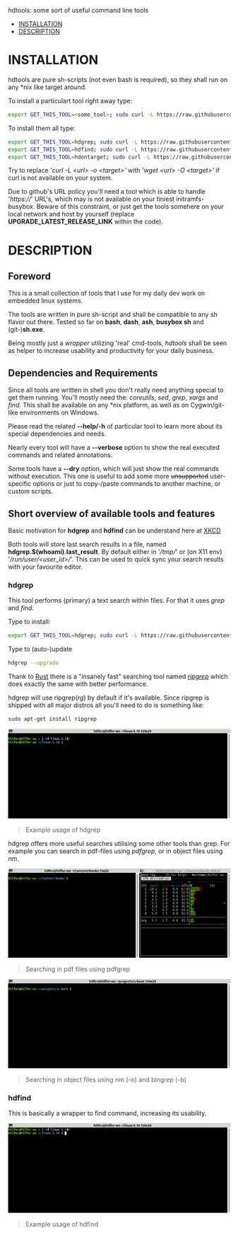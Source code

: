 hdtools: some sort of useful command line tools

- [INSTALLATION](#installation)
- [DESCRIPTION](#description)

# INSTALLATION

hdtools are pure sh-scripts (not even bash is required), so they shall
run on any \*nix like target around.

To install a particulart tool right away type:

```sh
export GET_THIS_TOOL=<some_tool>; sudo curl -L https://raw.githubusercontent.com/dhilfer/hdtools/${GET_THIS_TOOL}-latest/${GET_THIS_TOOL} -o /usr/local/bin/${GET_THIS_TOOL}; sudo chmod a+rx /usr/local/bin/${GET_THIS_TOOL}; unset GET_THIS_TOOL;
```

To install them all type:

```sh
export GET_THIS_TOOL=hdgrep; sudo curl -L https://raw.githubusercontent.com/dhilfer/hdtools/${GET_THIS_TOOL}-latest/${GET_THIS_TOOL} -o /usr/local/bin/${GET_THIS_TOOL}; sudo chmod a+rx /usr/local/bin/${GET_THIS_TOOL}; unset GET_THIS_TOOL;
export GET_THIS_TOOL=hdfind; sudo curl -L https://raw.githubusercontent.com/dhilfer/hdtools/${GET_THIS_TOOL}-latest/${GET_THIS_TOOL} -o /usr/local/bin/${GET_THIS_TOOL}; sudo chmod a+rx /usr/local/bin/${GET_THIS_TOOL}; unset GET_THIS_TOOL;
export GET_THIS_TOOL=hdontarget; sudo curl -L https://raw.githubusercontent.com/dhilfer/hdtools/${GET_THIS_TOOL}-latest/${GET_THIS_TOOL} -o /usr/local/bin/${GET_THIS_TOOL}; sudo chmod a+rx /usr/local/bin/${GET_THIS_TOOL}; unset GET_THIS_TOOL;
```

Try to replace *'curl -L \<url> -o \<target>'* with *'wget \<url> -O \<target>'*
if curl is not available on your system.

Due to github's URL policy you'll need a tool which is able to handle
'*https://*' URL's, which may is not available on your tiniest
initramfs-busybox. Beware of this constraint, or just get the tools
somehere on your local network and host by yourself (replace
**UPGRADE_LATEST_RELEASE_LINK** within the code).


# DESCRIPTION

## Foreword

This is a small collection of tools that I use for my daily dev work on
embedded linux systems.

The tools are written in pure sh-script and shall be compatible to any
sh flavor out there.
Tested so far on  **bash**, **dash**, **ash**, **busybox sh** and
(git-)**sh.exe**.

Being mostly just a *wrapper* utilizing 'real' cmd-tools, *hdtools*
shall be seen as helper to increase usability and productivity for your
daily business.


## Dependencies and Requirements

Since all tools are written in shell you don't really need anything
special to get them running. You'll mostly need the: *coreutils*, *sed*,
*grep*, *xargs* and *find*. This shall be available on any \*nix
platform, as well as on Cygwin/git-like environments on Windows.

Please read the related **--help/-h** of particular tool to learn more
about its special dependencies and needs.

Nearly every tool will have a **--verbose** option to show the real
executed commands and related annotations.

Some tools have a **--dry** option, which will just show the real
commands without execution. This one is useful to add some more
~~unsupported~~ user-specific options or just to copy-/paste commands to
another machine, or custom scripts.

## Short overview of available tools and features

Basic motivation for **hdgrep** and **hdfind** can be understand here at [XKCD](https://xkcd.com/1168/)

Both tools will store last search results in a file, named
**hdgrep.$(whoami).last_result**. By default either in '*/tmp/*' or (on X11 env)
'*/run/user/<user_id>/*'. This can be used to quick sync your search
results with your favourite editor.

### hdgrep
This tool performs (primary) a text search within files. For that it
uses *grep* and *find*.

Type to install:

```sh
export GET_THIS_TOOL=hdgrep; sudo curl -L https://raw.githubusercontent.com/dhilfer/hdtools/${GET_THIS_TOOL}-latest/${GET_THIS_TOOL} -o /usr/local/bin/${GET_THIS_TOOL}; sudo chmod a+rx /usr/local/bin/${GET_THIS_TOOL}; unset GET_THIS_TOOL;
```

Type to (auto-)update
```sh
hdgrep --upgrade
```


Thank to [Rust](https://www.rust-lang.org/) there is a "insanely fast"
searching tool named *[ripgrep](https://github.com/BurntSushi/ripgrep/releases)*
which does exactly the same with better performance.

hdgrep will use ripgrep(*rg*) by default if it's available.
Since ripgrep is shipped with all major distros all you'll need to do is
something like:

```sh
sudo apt-get install ripgrep
```

![hdgrep_example](https://github.com/dhilfer/hdtools/blob/main/doc_assets/hdgrep_example.gif?raw=true)

> Example usage of hdgrep


hdgrep offers more useful searches utilising some other tools than grep.
For example you can search in pdf-files using *pdfgrep*, or in object
files using *nm*.

![hdgrep_pdf_example](https://github.com/dhilfer/hdtools/blob/main/doc_assets/hdgrep_pdf_example.gif?raw=true)

> Searching in pdf files using pdfgrep

![hdgrep_obj_bin_example](https://github.com/dhilfer/hdtools/blob/main/doc_assets/hdgrep_obj_bin_example.gif?raw=true)

> Searching in object files using nm (-o) and bingrep (-b)



### hdfind
This is basically a wrapper to find command, increasing its usability.

![hdfind_example](https://github.com/dhilfer/hdtools/blob/main/doc_assets/hdfind_example.gif?raw=true)

> Example usage of hdfind



